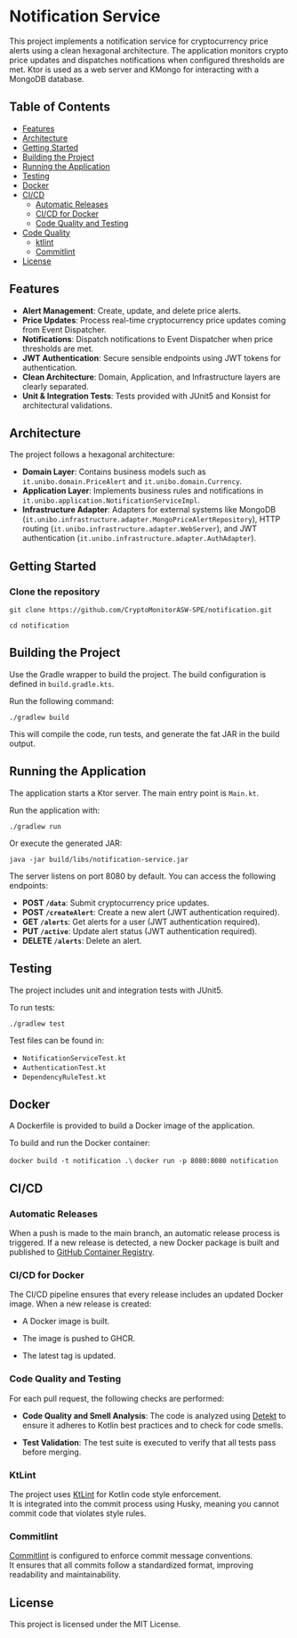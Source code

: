 
Notification Service
====================

This project implements a notification service for cryptocurrency price alerts using a clean hexagonal architecture. The application monitors crypto price updates and dispatches notifications when configured thresholds are met. Ktor is used as a web server and KMongo for interacting with a MongoDB database.

Table of Contents
-----------------

-   [Features](#features)
-   [Architecture](#architecture)
-   [Getting Started](#getting-started)
-   [Building the Project](#building-the-project)
-   [Running the Application](#running-the-application)
-   [Testing](#testing)
-   [Docker](#docker)
-   [CI/CD](#cicd)
    -   [Automatic Releases](#automatic-releases)
    -   [CI/CD for Docker](#cicd-for-docker)
    -   [Code Quality and Testing](#code-quality-and-testing)
-   [Code Quality](#code-quality)
    -   [ktlint](#ktlint)
    -   [Commitlint](#commitlint)
-   [License](#license)

Features
--------

-   **Alert Management**: Create, update, and delete price alerts.
-   **Price Updates**: Process real-time cryptocurrency price updates coming from Event Dispatcher.
-   **Notifications**: Dispatch notifications to Event Dispatcher when price thresholds are met.
-   **JWT Authentication**: Secure sensible endpoints using JWT tokens for authentication.
-   **Clean Architecture**: Domain, Application, and Infrastructure layers are clearly separated.
-   **Unit & Integration Tests**: Tests provided with JUnit5 and Konsist for architectural validations.

Architecture
------------

The project follows a hexagonal architecture:

-   **Domain Layer**: Contains business models such as `it.unibo.domain.PriceAlert` and `it.unibo.domain.Currency`.
-   **Application Layer**: Implements business rules and notifications in `it.unibo.application.NotificationServiceImpl`.
-   **Infrastructure Adapter**: Adapters for external systems like MongoDB (`it.unibo.infrastructure.adapter.MongoPriceAlertRepository`), HTTP routing (`it.unibo.infrastructure.adapter.WebServer`), and JWT authentication (`it.unibo.infrastructure.adapter.AuthAdapter`).

Getting Started
---------------

### Clone the repository


``` git clone https://github.com/CryptoMonitorASW-SPE/notification.git ```

```cd notification```


Building the Project
--------------------

Use the Gradle wrapper to build the project. The build configuration is defined in `build.gradle.kts`.

Run the following command:
```
./gradlew build
```

This will compile the code, run tests, and generate the fat JAR in the build output.

Running the Application
-----------------------

The application starts a Ktor server. The main entry point is `Main.kt`.

Run the application with:

```./gradlew run```

Or execute the generated JAR:

```java -jar build/libs/notification-service.jar```

The server listens on port 8080 by default. You can access the following endpoints:

-   **POST `/data`**: Submit cryptocurrency price updates.
-   **POST `/createAlert`**: Create a new alert (JWT authentication required).
-   **GET `/alerts`**: Get alerts for a user (JWT authentication required).
-   **PUT `/active`**: Update alert status (JWT authentication required).
-   **DELETE `/alerts`**: Delete an alert.

Testing
-------

The project includes unit and integration tests with JUnit5.

To run tests:

`./gradlew test`

Test files can be found in:

-   `NotificationServiceTest.kt`
-   `AuthenticationTest.kt`
-   `DependencyRuleTest.kt`

Docker
------

A Dockerfile is provided to build a Docker image of the application.

To build and run the Docker container:

`docker build -t notification .\`
`docker run -p 8080:8080 notification`


CI/CD
-----

### Automatic Releases

When a push is made to the main branch, an automatic release process is triggered. If a new release is detected, a new Docker package is built and published to [GitHub Container Registry](https://docs.github.com/en/packages/working-with-a-github-packages-registry/working-with-the-container-registry).


### CI/CD for Docker

The CI/CD pipeline ensures that every release includes an updated Docker image. When a new release is created:

-   A Docker image is built.

-   The image is pushed to GHCR.

-   The latest tag is updated.

### Code Quality and Testing

For each pull request, the following checks are performed:

-   **Code Quality and Smell Analysis**: The code is analyzed using [Detekt](https://detekt.dev/) to ensure it adheres to Kotlin best practices and to check for code smells.

-   **Test Validation**: The test suite is executed to verify that all tests pass before merging.

### KtLint

The project uses [KtLint](https://github.com/pinterest/ktlint) for Kotlin code style enforcement.\
It is integrated into the commit process using Husky, meaning you cannot commit code that violates style rules.

### Commitlint

[Commitlint](https://commitlint.js.org/) is configured to enforce commit message conventions.\
It ensures that all commits follow a standardized format, improving readability and maintainability.

License
-------

This project is licensed under the MIT License.
